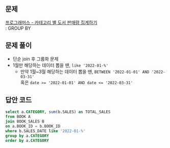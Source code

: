 ## 문제
[프로그래머스 - 카테고리 별 도서 판매량 집계하기](https://school.programmers.co.kr/learn/courses/30/lessons/144855) <br>
: GROUP BY

## 문제 풀이
- 단순 join 후 그룹화 문제
- 1월만 해당하는 데이터 뽑을 땐, `like '2022-01-%'`
  - 만약 1월~3월 해당하는 데이터 뽑을 땐,
    `BETWEEN '2022-01-01' AND '2022-03-31'` <br>
    혹은 `date >= '2022-01-01' AND date <= '2022-03-31'`

## 답안 코드
```sql
select a.CATEGORY, sum(b.SALES) as TOTAL_SALES
from BOOK A
join BOOK_SALES B
on a.BOOK_ID = b.BOOK_ID
where b.SALES_DATE like '2022-01-%'
group by a.CATEGORY
order by a.CATEGORY
```
